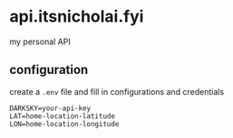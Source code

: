 # api.itsnicholai.fyi
my personal API

## configuration
create a `.env` file and fill in configurations and credentials

```
DARKSKY=your-api-key
LAT=home-location-latitude
LON=home-location-longitude
```
